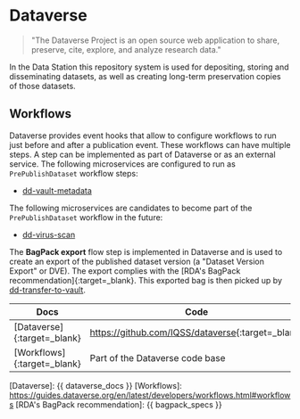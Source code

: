 Dataverse
=========

> "The Dataverse Project is an open source web application to share, preserve, cite, explore, and analyze research
> data."

In the Data Station this repository system is used for depositing, storing and disseminating datasets, as well as
creating long-term preservation copies of those datasets.

## Workflows

Dataverse provides event hooks that allow to configure workflows to run just before and after a publication event. These
workflows can have multiple steps. A step can be implemented as part of Dataverse or as an external service. The
following microservices are configured to run as `PrePublishDataset` workflow steps:

* [dd-vault-metadata](../dans-microservices/#dd-vault-metadata)

The following microservices are candidates to become part of the `PrePublishDataset` workflow in the future:

* [dd-virus-scan](../dans-microservices/#dd-virus-scan)

The **BagPack export** flow step is implemented in Dataverse and is used to create an export of the published dataset version (a "Dataset Version Export" or
DVE). The export complies with the [RDA's BagPack recommendation]{:target=_blank}. This exported bag is then picked up
by [dd-transfer-to-vault](../dans-microservices/#dd-transfer-to-vault).

| Docs                        | Code                                                |
|-----------------------------|-----------------------------------------------------|
| [Dataverse]{:target=_blank} | <https://github.com/IQSS/dataverse>{:target=_blank} |
| [Workflows]{:target=_blank} | Part of the Dataverse code base                     |

[Dataverse]: {{ dataverse_docs }}
[Workflows]: https://guides.dataverse.org/en/latest/developers/workflows.html#workflows
[RDA's BagPack recommendation]: {{ bagpack_specs }}
